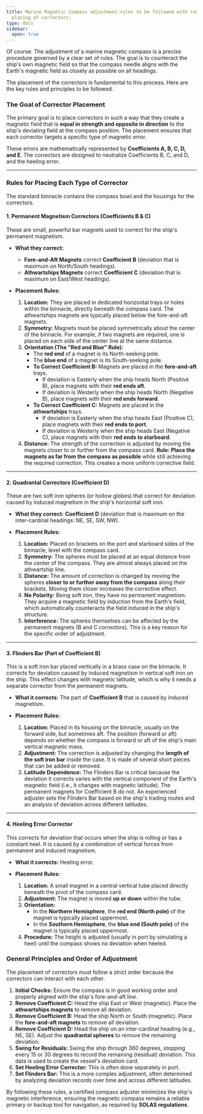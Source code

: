 ```yaml
---
title: Marine Magnetic Compass adjustment:rules to be followed with regard to the
  placing of correctors;
type: docs
sidebar:
  open: true
---
```


Of course. The adjustment of a marine magnetic compass is a precise procedure governed by a clear set of rules. The goal is to counteract the ship's own magnetic field so that the compass needle aligns with the Earth's magnetic field as closely as possible on all headings.

The placement of the correctors is fundamental to this process. Here are the key rules and principles to be followed.

### The Goal of Corrector Placement

The primary goal is to place correctors in such a way that they create a magnetic field that is **equal in strength and opposite in direction** to the ship's deviating field at the compass position. The placement ensures that each corrector targets a specific type of magnetic error.

These errors are mathematically represented by **Coefficients A, B, C, D, and E**. The correctors are designed to neutralize Coefficients B, C, and D, and the heeling error.

---

### Rules for Placing Each Type of Corrector

The standard binnacle contains the compass bowl and the housings for the correctors.

#### 1. Permanent Magnetism Correctors (Coefficients B & C)

These are small, powerful bar magnets used to correct for the ship's permanent magnetism.

*   **What they correct:**
    *   **Fore-and-Aft Magnets** correct **Coefficient B** (deviation that is maximum on North/South headings).
    *   **Athwartships Magnets** correct **Coefficient C** (deviation that is maximum on East/West headings).

*   **Placement Rules:**
    1.  **Location:** They are placed in dedicated horizontal trays or holes within the binnacle, directly beneath the compass card. The athwartships magnets are typically placed below the fore-and-aft magnets.
    2.  **Symmetry:** Magnets must be placed symmetrically about the center of the binnacle. For example, if two magnets are required, one is placed on each side of the center line at the same distance.
    3.  **Orientation (The "Red and Blue" Rule):**
        *   The **red end** of a magnet is its North-seeking pole.
        *   The **blue end** of a magnet is its South-seeking pole.
        *   **To Correct Coefficient B:** Magnets are placed in the **fore-and-aft** trays.
            *   If deviation is Easterly when the ship heads North (Positive B), place magnets with their **red ends aft**.
            *   If deviation is Westerly when the ship heads North (Negative B), place magnets with their **red ends forward**.
        *   **To Correct Coefficient C:** Magnets are placed in the **athwartships** trays.
            *   If deviation is Easterly when the ship heads East (Positive C), place magnets with their **red ends to port**.
            *   If deviation is Westerly when the ship heads East (Negative C), place magnets with their **red ends to starboard**.
    4.  **Distance:** The strength of the correction is adjusted by moving the magnets closer to or further from the compass card. **Rule: Place the magnets as far from the compass as possible** while still achieving the required correction. This creates a more uniform corrective field.

---

#### 2. Quadrantal Correctors (Coefficient D)

These are two soft iron spheres (or hollow globes) that correct for deviation caused by induced magnetism in the ship's horizontal soft iron.

*   **What they correct:** **Coefficient D** (deviation that is maximum on the inter-cardinal headings: NE, SE, SW, NW).

*   **Placement Rules:**
    1.  **Location:** Placed on brackets on the port and starboard sides of the binnacle, level with the compass card.
    2.  **Symmetry:** The spheres must be placed at an equal distance from the center of the compass. They are almost always placed on the athwartship line.
    3.  **Distance:** The amount of correction is changed by moving the spheres **closer to or further away from the compass** along their brackets. Moving them closer increases the corrective effect.
    4.  **No Polarity:** Being soft iron, they have no permanent magnetism. They acquire a magnetic field by induction from the Earth's field, which automatically counteracts the field induced in the ship's structure.
    5.  **Interference:** The spheres themselves can be affected by the permanent magnets (B and C correctors). This is a key reason for the specific order of adjustment.

---

#### 3. Flinders Bar (Part of Coefficient B)

This is a soft iron bar placed vertically in a brass case on the binnacle. It corrects for deviation caused by induced magnetism in vertical soft iron on the ship. This effect changes with magnetic latitude, which is why it needs a separate corrector from the permanent magnets.

*   **What it corrects:** The part of **Coefficient B** that is caused by induced magnetism.

*   **Placement Rules:**
    1.  **Location:** Placed in its housing on the binnacle, usually on the forward side, but sometimes aft. The position (forward or aft) depends on whether the compass is forward or aft of the ship's main vertical magnetic mass.
    2.  **Adjustment:** The correction is adjusted by changing the **length of the soft iron bar** inside the case. It is made of several short pieces that can be added or removed.
    3.  **Latitude Dependence:** The Flinders Bar is critical because the deviation it corrects varies with the vertical component of the Earth's magnetic field (i.e., it changes with magnetic latitude). The permanent magnets for Coefficient B do not. An experienced adjuster sets the Flinders Bar based on the ship's trading routes and an analysis of deviation across different latitudes.

---

#### 4. Heeling Error Corrector

This corrects for deviation that occurs when the ship is rolling or has a constant heel. It is caused by a combination of vertical forces from permanent and induced magnetism.

*   **What it corrects:** Heeling error.

*   **Placement Rules:**
    1.  **Location:** A small magnet in a central vertical tube placed directly beneath the pivot of the compass card.
    2.  **Adjustment:** The magnet is moved **up or down** within the tube.
    3.  **Orientation:**
        *   In the **Northern Hemisphere**, the **red end (North pole)** of the magnet is typically placed uppermost.
        *   In the **Southern Hemisphere**, the **blue end (South pole)** of the magnet is typically placed uppermost.
    4.  **Procedure:** The height is adjusted (usually in port by simulating a heel) until the compass shows no deviation when heeled.

### General Principles and Order of Adjustment

The placement of correctors must follow a strict order because the correctors can interact with each other.

1.  **Initial Checks:** Ensure the compass is in good working order and properly aligned with the ship's fore-and-aft line.
2.  **Remove Coefficient C:** Head the ship East or West (magnetic). Place the **athwartships magnets** to remove all deviation.
3.  **Remove Coefficient B:** Head the ship North or South (magnetic). Place the **fore-and-aft magnets** to remove all deviation.
4.  **Remove Coefficient D:** Head the ship on an inter-cardinal heading (e.g., NE, SE). Adjust the **quadrantal spheres** to remove the remaining deviation.
5.  **Swing for Residuals:** Swing the ship through 360 degrees, stopping every 15 or 30 degrees to record the remaining (residual) deviation. This data is used to create the vessel's deviation card.
6.  **Set Heeling Error Corrector:** This is often done separately in port.
7.  **Set Flinders Bar:** This is a more complex adjustment, often determined by analyzing deviation records over time and across different latitudes.

By following these rules, a certified compass adjuster minimizes the ship's magnetic interference, ensuring the magnetic compass remains a reliable primary or backup tool for navigation, as required by **SOLAS regulations**.